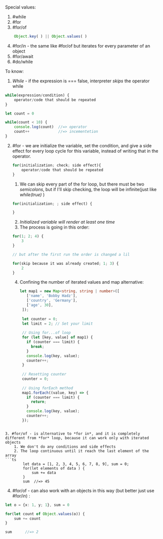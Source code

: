 Special values:
1. #while 
2. #for  
3. #for/of 
```ts
	Object.key( ) || Object.values( )
```
4. #for/in - the same like #for/of but iterates for every parameter of an object
5. #for/await  
6. #do/while

To know: 
1. *While* - if the expression is === false, interpreter *skips* the operator while  
	
```ts
while(expression/condition) {
	operator/code that should be repeated 
}

let count = 0 

while(count < 10) {
	console.log(count)  //=> operator
	count++             //=> incementetion 
}
```
	
2. #for - we are initialize the variable, set the condition, and give a side effect for every loop cycle for this variable, instead of writing that in the operator.     
	```ts 
	for(initialization; check; side effect){
		operator/code that should be repeated 
	}
	```
		
	1. We can skip every part of the for loop, but there must be two *semicolons*, but if I'll skip checking, the loop will be infinite(just like *while(true)* ) 
	```ts
	for(initialization; ; side effect) {
	
	}
	```
		
	2. *Initialized variable will render at least one time*
	3. The process is going in this order:
	```ts
	for(1; 2; 4) {
		3
	}
	
	// but after the first run the order is changed a lil
	
	for(skip because it was already created; 1; 3) {
		2
	}
	```
	4. Confining the number of iterated values and map alternative:
	   ```ts
	   let map1 = new Map<string, string | number>([
		  ['name', 'Bobby Hadz'],
		  ['country', 'Germany'],
		  ['age', 30],
		]);
		
		let counter = 0;
		let limit = 2; // Set your limit
		
		// Using for...of loop
		for (let [key, value] of map1) {
		  if (counter === limit) {
		    break;
		  }
		  console.log(key, value);
		  counter++;
		}
		
		// Resetting counter
		counter = 0;
		
		// Using forEach method
		map1.forEach((value, key) => {
		  if (counter === limit) {
		    return;
		  }
		  console.log(key, value);
		  counter++;
		});   
``` 
	
3. #for/of - is alternative to *for in*, and it is completely different from *for* loop, because it can work only with iterated objects  
	1. We don't do any conditions and side effects 
	2. The loop continuous until it reach the last element of the array
```ts
		let data = [1, 2, 3, 4, 5, 6, 7, 8, 9], sum = 0; 
		for(let elements of data ) {
			sum += data
		}
		sum  //=> 45
``` 

4. #for/of - can also work with an objects in this way (but better just use #for/in) :
```ts
let o = {x: 1, y; 1}, sum = 0

for(let count of Object.values(o)) {
	sum += count
}

sum      //=> 2
```

